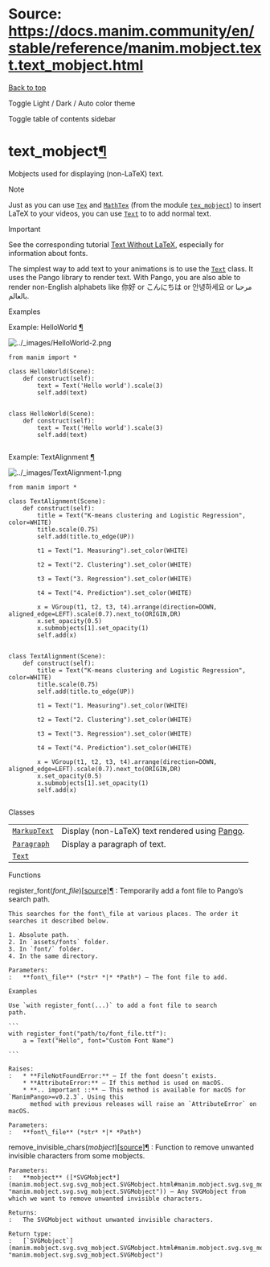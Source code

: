 # Source: https://docs.manim.community/en/stable/reference/manim.mobject.text.text_mobject.html

[Back to top](#)

Toggle Light / Dark / Auto color theme

Toggle table of contents sidebar

text\_mobject[¶](#module-manim.mobject.text.text_mobject "Link to this heading")
================================================================================

Mobjects used for displaying (non-LaTeX) text.

Note

Just as you can use [`Tex`](manim.mobject.text.tex_mobject.Tex.html#manim.mobject.text.tex_mobject.Tex "manim.mobject.text.tex_mobject.Tex") and [`MathTex`](manim.mobject.text.tex_mobject.MathTex.html#manim.mobject.text.tex_mobject.MathTex "manim.mobject.text.tex_mobject.MathTex") (from the module [`tex_mobject`](manim.mobject.text.tex_mobject.html#module-manim.mobject.text.tex_mobject "manim.mobject.text.tex_mobject"))
to insert LaTeX to your videos, you can use [`Text`](manim.mobject.text.text_mobject.Text.html#manim.mobject.text.text_mobject.Text "manim.mobject.text.text_mobject.Text") to to add normal text.

Important

See the corresponding tutorial [Text Without LaTeX](../guides/using_text.html#using-text-objects), especially for information about fonts.

The simplest way to add text to your animations is to use the [`Text`](manim.mobject.text.text_mobject.Text.html#manim.mobject.text.text_mobject.Text "manim.mobject.text.text_mobject.Text") class. It uses the Pango library to render text.
With Pango, you are also able to render non-English alphabets like 你好 or こんにちは or 안녕하세요 or مرحبا بالعالم.

Examples

Example: HelloWorld [¶](#helloworld)

![../_images/HelloWorld-2.png](../_images/HelloWorld-2.png)

```
from manim import *

class HelloWorld(Scene):
    def construct(self):
        text = Text('Hello world').scale(3)
        self.add(text)

```

```

class HelloWorld(Scene):
    def construct(self):
        text = Text('Hello world').scale(3)
        self.add(text)


```

Example: TextAlignment [¶](#textalignment)

![../_images/TextAlignment-1.png](../_images/TextAlignment-1.png)

```
from manim import *

class TextAlignment(Scene):
    def construct(self):
        title = Text("K-means clustering and Logistic Regression", color=WHITE)
        title.scale(0.75)
        self.add(title.to_edge(UP))

        t1 = Text("1. Measuring").set_color(WHITE)

        t2 = Text("2. Clustering").set_color(WHITE)

        t3 = Text("3. Regression").set_color(WHITE)

        t4 = Text("4. Prediction").set_color(WHITE)

        x = VGroup(t1, t2, t3, t4).arrange(direction=DOWN, aligned_edge=LEFT).scale(0.7).next_to(ORIGIN,DR)
        x.set_opacity(0.5)
        x.submobjects[1].set_opacity(1)
        self.add(x)

```

```

class TextAlignment(Scene):
    def construct(self):
        title = Text("K-means clustering and Logistic Regression", color=WHITE)
        title.scale(0.75)
        self.add(title.to_edge(UP))

        t1 = Text("1. Measuring").set_color(WHITE)

        t2 = Text("2. Clustering").set_color(WHITE)

        t3 = Text("3. Regression").set_color(WHITE)

        t4 = Text("4. Prediction").set_color(WHITE)

        x = VGroup(t1, t2, t3, t4).arrange(direction=DOWN, aligned_edge=LEFT).scale(0.7).next_to(ORIGIN,DR)
        x.set_opacity(0.5)
        x.submobjects[1].set_opacity(1)
        self.add(x)


```

Classes

|  |  |
| --- | --- |
| [`MarkupText`](manim.mobject.text.text_mobject.MarkupText.html#manim.mobject.text.text_mobject.MarkupText "manim.mobject.text.text_mobject.MarkupText") | Display (non-LaTeX) text rendered using [Pango](https://pango.gnome.org/). |
| [`Paragraph`](manim.mobject.text.text_mobject.Paragraph.html#manim.mobject.text.text_mobject.Paragraph "manim.mobject.text.text_mobject.Paragraph") | Display a paragraph of text. |
| [`Text`](manim.mobject.text.text_mobject.Text.html#manim.mobject.text.text_mobject.Text "manim.mobject.text.text_mobject.Text") |  |

Functions

register\_font(*font\_file*)[[source]](../_modules/manim/mobject/text/text_mobject.html#register_font)[¶](#manim.mobject.text.text_mobject.register_font "Link to this definition")
:   Temporarily add a font file to Pango’s search path.

    This searches for the font\_file at various places. The order it searches it described below.

    1. Absolute path.
    2. In `assets/fonts` folder.
    3. In `font/` folder.
    4. In the same directory.

    Parameters:
    :   **font\_file** (*str* *|* *Path*) – The font file to add.

    Examples

    Use `with register_font(...)` to add a font file to search
    path.

    ```
    with register_font("path/to/font_file.ttf"):
        a = Text("Hello", font="Custom Font Name")

    ```

    Raises:
    :   * **FileNotFoundError:** – If the font doesn’t exists.
        * **AttributeError:** – If this method is used on macOS.
        * **.. important ::** – This method is available for macOS for `ManimPango>=v0.2.3`. Using this
          method with previous releases will raise an `AttributeError` on macOS.

    Parameters:
    :   **font\_file** (*str* *|* *Path*)

remove\_invisible\_chars(*mobject*)[[source]](../_modules/manim/mobject/text/text_mobject.html#remove_invisible_chars)[¶](#manim.mobject.text.text_mobject.remove_invisible_chars "Link to this definition")
:   Function to remove unwanted invisible characters from some mobjects.

    Parameters:
    :   **mobject** ([*SVGMobject*](manim.mobject.svg.svg_mobject.SVGMobject.html#manim.mobject.svg.svg_mobject.SVGMobject "manim.mobject.svg.svg_mobject.SVGMobject")) – Any SVGMobject from which we want to remove unwanted invisible characters.

    Returns:
    :   The SVGMobject without unwanted invisible characters.

    Return type:
    :   [`SVGMobject`](manim.mobject.svg.svg_mobject.SVGMobject.html#manim.mobject.svg.svg_mobject.SVGMobject "manim.mobject.svg.svg_mobject.SVGMobject")